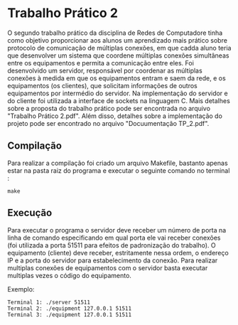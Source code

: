 # Trabalho Prático 2

O segundo trabalho prático da disciplina de Redes de Computadore tinha como objetivo proporcionar aos alunos um aprendizado mais prático sobre protocolo de comunicação de múltiplas conexões, em que cadda aluno teria que desenvolver um sistema que coordene múltiplas conexões simultâneas entre os equipamentos e permita a comunicação entre eles. Foi desenvolvido um servidor, responsável por coordenar as múltiplas conexões à medida em que os equipamentos entram e saem da rede, e os equipamentos (os clientes), que solicitam informações de outros equipamentos por intermédio do servidor. Na implementação do servidor e do cliente foi utilizada a interface de sockets na linguagem C. Mais detalhes sobre a proposta do trabalho prático pode ser encontrada no arquivo "Trabalho Prático 2.pdf". Além disso, detalhes sobre a implementação do projeto pode ser encontrado no arquivo "Docuumentação TP_2.pdf".

## Compilação

Para realizar a compilação foi criado um arquivo Makefile, bastanto apenas estar na pasta raiz do programa e executar o seguinte comando no terminal :

```
make
```

## Execução

Para executar o programa o servidor deve receber um número de porta na linha de comando especificando em qual porta ele vai receber conexões (foi utilizada a porta 51511 para efeitos de padronização do trabalho). O equipamento (cliente) deve receber, estritamente nessa ordem, o endereço IP e a porta do servidor para
estabelecimento da conexão. Para realizar multiplas conexões de equipamentos com o servidor basta
executar multiplas vezes o código do equipamento.

Exemplo:

```
Terminal 1: ./server 51511
Terminal 2: ./equipment 127.0.0.1 51511
Terminal 3: ./equipment 127.0.0.1 51511
```
